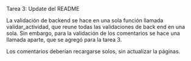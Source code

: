 Tarea 3: Update del README

La validación de backend se hace en una sola función llamada validar_actividad, que reune todas las validaciones de back end en una sola. Sin embargo, para la validación de los comentarios se hace una llamada aparte, que se agregó para la tarea 3. 

Los comentarios deberían recargarse solos, sin actualizar la páginas.

